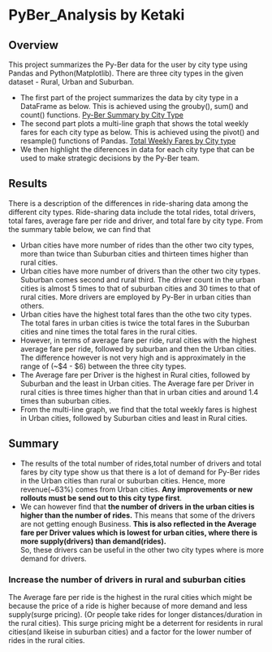 # PyBer_Analysis by Ketaki
## Overview
This project summarizes the Py-Ber data for the user by city type using Pandas and Python(Matplotlib). There are three city types in the given dataset - Rural, Urban and Suburban.
- The first part of the project summarizes the data by city type in a DataFrame as below. This is achieved using the grouby(), sum() and count() functions.
[Py-Ber Summary by City Type]()
- The second part plots a multi-line graph that shows the total weekly fares for each city type as below. This is achieved using the pivot() and resample() functions of Pandas.
[Total Weekly Fares by City type]()
- We then highlight the diferences in data for each city type that can be used to make strategic decisions by the Py-Ber team.
## Results
There is a description of the differences in ride-sharing data among the different city types. Ride-sharing data include the total rides, total drivers, total fares, average fare per ride and driver, and total fare by city type.
From the summary table below, we can find that 
- Urban cities have more number of rides than the other two city types, more than twice than Suburban cities and thirteen times higher than rural cities. 
- Urban cities have more number of drivers than the other two city types. Suburban comes second and rural third. The driver count in the urban cities is almost 5 times to that of suburban cities and 30 times to that of rural cities. More drivers are employed by Py-Ber in urban cities than others.
- Urban cities have the highest total fares than the othe two city types. The total fares in urban cities is twice the total fares in the Suburban cities and nine times the total fares in the rural cities. 
- However, in terms of average fare per ride, rural cities with the highest average fare per ride, followed by suburban and then the Urban cities. The difference however is not very high and is approximately in the range of (~$4 - $6) between the three city types.
- The Average fare per Driver is the highest in Rural cities, followed by Suburban and the least in Urban cities. The Average fare per Driver in rural cities is three times higher than that in urban cities and around 1.4 times than suburban cities.
- From the multi-line graph, we find that the total weekly fares is highest in Urban cities, followed by Suburban cities and least in Rural cities.

## Summary
- The results of the total number of rides,total number of drivers and total fares by city type show us that there is a lot of demand for Py-Ber rides in the Urban cities than rural or suburban cities. Hence, more revenue(~63%) comes from Urban cities. **Any improvements or new rollouts must be send out to this city type first**.
- We can however find that **the number of drivers in the urban cities is higher than the number of rides.** This means that some of the drivers are not getting enough Business. **This is also reflected in the Average fare per Driver values which is lowest for urban cities, where there is more supply(drivers) than demand(rides).**  
So, these drivers can be useful in the other two city types where is more demand for drivers.
### Increase the number of drivers in rural and suburban cities
The Average fare per ride is the highest in the rural cities which might be because the price of a ride is higher because of more demand and less supply(surge pricing). (Or people take rides for longer distances/duration in the rural cities). This surge pricing  might be a deterrent for residents in rural cities(and likeise in suburban cities) and a factor for the lower number of rides in the rural cities. 
